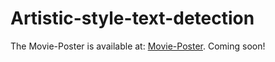 # Artistic-style-text-detection
The Movie-Poster is available at: [Movie-Poster](https://drive.google.com/file/d/1anlWPsCX-6aYhUDqC33SXRufcpPpjLE2/view?usp=drive_link).
Coming soon!
